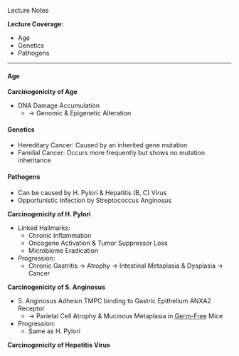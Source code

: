 Lecture Notes

**Lecture Coverage:**
- Age
- Genetics
- Pathogens

---
#### **Age**
**Carcinogenicity of Age**
- DNA Damage Accumulation
	- → Genomic & Epigenetic Alteration


#### **Genetics**
- Hereditary Cancer: Caused by an inherited gene mutation
- Familial Cancer: Occurs more frequently but shows no mutation inheritance


#### **Pathogens**
- Can be caused by H. Pylori & Hepatitis (B, C) Virus
- Opportunistic Infection by Streptococcus Anginosus

**Carcinogenicity of H. Pylori**
- Linked Hallmarks:
	- Chronic Inflammation
	- Oncogene Activation & Tumor Suppressor Loss
	- Microbiome Eradication
- Progression:
	- Chronic Gastritis → Atrophy → Intestinal Metaplasia & Dysplasia → Cancer

**Carcinogenicity of S. Anginosus**
- S. Anginosus Adhesin TMPC binding to Gastric Epithelium ANXA2 Receptor
	- → Parietal Cell Atrophy & Mucinous Metaplasia in <abbr Title="No microbiome in body">Germ-Free</abbr> Mice
- Progression:
	- Same as H. Pylori

**Carcinogenicity of Hepatitis Virus**
